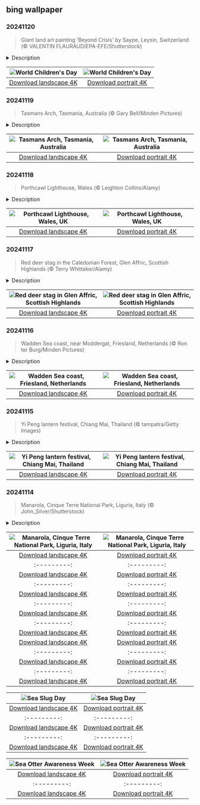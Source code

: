 ## bing wallpaper

### 20241120

> Giant land art painting 'Beyond Crisis' by Saype, Leysin, Switzerland (© VALENTIN FLAURAUD/EPA-EFE/Shutterstock)

<details>
<summary>Description</summary>

> What's more creative than a young mind? This World Children's Day, let's celebrate the boundless imagination of kids and the ideas they bring to life. A UNICEF initiative, this day is a global day of action for children, by children, which marks the UN's adoption of the Convention on the Rights of the Child. Kids are raising their voices on issues ranging from conflict and climate change to mental health and discrimination, in a bid to influence the future.
> 
> Featured in today's image is the giant land art painting 'Beyond Crisis' in Leysin, Switzerland. It was created by French contemporary artist Saype in 2020 in response to the pandemic. Saype is renowned for his ultra-realistic giant nature paintings—this fresco spanned over 32,000 square feet—made using biodegradable paint. Through the eyes of a little girl gazing at the horizon, the artist envisioned a more united and humane world. The arc of figures she draws serves as a powerful reminder that, in times of crisis, we must focus on what lies ahead together.
> 
> 

</details>

| ![World Children's Day](https://cn.bing.com/th?id=OHR.BeyondSaype_EN-US4398054405_UHD.jpg&pid=hp&w=400&h=224&rs=1&c=4) | ![World Children's Day](https://cn.bing.com/th?id=OHR.BeyondSaype_EN-US4398054405_1080x1920.jpg&pid=hp&w=155&h=315&rs=1&c=4) |
|:---------:|:---------:|
| [Download landscape 4K](https://cn.bing.com/th?id=OHR.BeyondSaype_EN-US4398054405_UHD.jpg) | [Download portrait 4K](https://cn.bing.com/th?id=OHR.BeyondSaype_EN-US4398054405_1080x1920.jpg) |

### 20241119

> Tasmans Arch, Tasmania, Australia (© Gary Bell/Minden Pictures)

<details>
<summary>Description</summary>

> Ready for a coastal adventure? Welcome to Tasman National Park in Tasmania, an island state of Australia about 150 miles off its southeastern coast. Spanning more than 41 square miles, this park features dramatic cliffs and distinctive columns of dolerite rock. Tasmans Arch, seen in today's image, is a standout example. Shaped over time by the Tasman Sea, it was once the roof of a massive sea cave. The sea's pressure, combined with air, sand, and stones, slowly pried open the vertical cracks in the cliff, dislodging chunks of rock. The cave kept growing, deepening, and lengthening, until it eventually gave way, leaving behind this towering natural bridge. Tasmans Arch is named after the Dutch explorer Abel Tasman, who also lends his name to the state of Tasmania.
> 
> 
> 
> 

</details>

| ![Tasmans Arch, Tasmania, Australia](https://cn.bing.com/th?id=OHR.TasmansArch_EN-US4274981499_UHD.jpg&pid=hp&w=400&h=224&rs=1&c=4) | ![Tasmans Arch, Tasmania, Australia](https://cn.bing.com/th?id=OHR.TasmansArch_EN-US4274981499_1080x1920.jpg&pid=hp&w=155&h=315&rs=1&c=4) |
|:---------:|:---------:|
| [Download landscape 4K](https://cn.bing.com/th?id=OHR.TasmansArch_EN-US4274981499_UHD.jpg) | [Download portrait 4K](https://cn.bing.com/th?id=OHR.TasmansArch_EN-US4274981499_1080x1920.jpg) |

### 20241118

> Porthcawl Lighthouse, Wales (© Leighton Collins/Alamy)

<details>
<summary>Description</summary>

> With waves crashing against its sturdy base and a stormy sea swirling around, this lighthouse in Porthcawl, on the south coast of Wales, has been standing resilient since 1860. At 30 feet tall, Porthcawl Lighthouse, designed by the eminent engineer James Walker, is often pictured being battered by waves when storms hit. The town's rugged coastline, with its hidden rocky coves, has always posed a perilous challenge to sailors. Porthcawl Lighthouse was built to help guide the increasing maritime traffic along the Bristol Channel. This cast-iron lighthouse was the last one in the UK to be powered by coal and gas. Although it was converted to electric power in 1997, the lighthouse still maintains its historical charm.
> 
> 
> 
> 

</details>

| ![Porthcawl Lighthouse, Wales, UK](https://cn.bing.com/th?id=OHR.PorthcawlLighthouse_EN-US4147042402_UHD.jpg&pid=hp&w=400&h=224&rs=1&c=4) | ![Porthcawl Lighthouse, Wales, UK](https://cn.bing.com/th?id=OHR.PorthcawlLighthouse_EN-US4147042402_1080x1920.jpg&pid=hp&w=155&h=315&rs=1&c=4) |
|:---------:|:---------:|
| [Download landscape 4K](https://cn.bing.com/th?id=OHR.PorthcawlLighthouse_EN-US4147042402_UHD.jpg) | [Download portrait 4K](https://cn.bing.com/th?id=OHR.PorthcawlLighthouse_EN-US4147042402_1080x1920.jpg) |

### 20241117

> Red deer stag in the Caledonian Forest, Glen Affric, Scottish Highlands (© Terry Whittaker/Alamy)

<details>
<summary>Description</summary>

> Striking appearance, strong presence, and impressive antlers—meet the red deer, photographed in the ancient forests of Glen Affric, one of Scotland's most beautiful valleys. Found across Europe, Asia, and parts of North Africa, this species is Britain's largest land mammal and an integral part of the Caledonian pinewoods, Scotland's coniferous forests. From featuring in cave art found throughout Europe to medieval hunting traditions, red deer have always held a special place in the human imagination. In many parts of the world, their image is synonymous with the wild, free spirit of nature. Glen Affric, with its lochs, moorlands, and mountains, provides the perfect habitat for these magnificent creatures. This national nature reserve is also popular with hikers, climbers, and nature enthusiasts.
> 
> The Scottish red deer is a subspecies that is slightly smaller than its counterparts in continental Europe. This species exhibits insular dwarfism, a process where large animals evolve to have smaller bodies over many generations.
> 
> 

</details>

| ![Red deer stag in Glen Affric, Scottish Highlands](https://cn.bing.com/th?id=OHR.RedStag_EN-US3910525623_UHD.jpg&pid=hp&w=400&h=224&rs=1&c=4) | ![Red deer stag in Glen Affric, Scottish Highlands](https://cn.bing.com/th?id=OHR.RedStag_EN-US3910525623_1080x1920.jpg&pid=hp&w=155&h=315&rs=1&c=4) |
|:---------:|:---------:|
| [Download landscape 4K](https://cn.bing.com/th?id=OHR.RedStag_EN-US3910525623_UHD.jpg) | [Download portrait 4K](https://cn.bing.com/th?id=OHR.RedStag_EN-US3910525623_1080x1920.jpg) |

### 20241116

> Wadden Sea coast, near Moddergat, Friesland, Netherlands (© Ron ter Burg/Minden Pictures)

<details>
<summary>Description</summary>

> If you've ever dreamed of walking on water, or something close to it, the Wadden Sea is the place for you. Tracing over 300 miles along the coast of the Netherlands, Germany, and Denmark, this UNESCO World Heritage Site offers a unique landscape of tidal flats and wetlands. In fact, it is the world's largest unbroken intertidal zone—underwater at high tide and exposed at low tide—of sand and mud flats. The area is also a playground for aquatic species such as houting fish, brown trout, and white-beaked dolphins, and is home to birds like waders and herons.
> 
> Pictured here is the Wadden Sea coast in Friesland, Netherlands. This coast is dotted with charming fishing villages and medieval churches. Mudflat hiking is a recreational pastime here—the Dutch call it wadlopen. As the tide recedes, mud-trampers can walk across the seabed, squishing through the mud and wading through shallow waters. Whether you're up for a wadlopen challenge or a seal-spotting safari, there's plenty of adventure to be found here. Just don't forget your boots—things are bound to get a little messy!
> 
> 

</details>

| ![Wadden Sea coast, Friesland, Netherlands](https://cn.bing.com/th?id=OHR.FrieslandNetherlands_EN-US3770890281_UHD.jpg&pid=hp&w=400&h=224&rs=1&c=4) | ![Wadden Sea coast, Friesland, Netherlands](https://cn.bing.com/th?id=OHR.FrieslandNetherlands_EN-US3770890281_1080x1920.jpg&pid=hp&w=155&h=315&rs=1&c=4) |
|:---------:|:---------:|
| [Download landscape 4K](https://cn.bing.com/th?id=OHR.FrieslandNetherlands_EN-US3770890281_UHD.jpg) | [Download portrait 4K](https://cn.bing.com/th?id=OHR.FrieslandNetherlands_EN-US3770890281_1080x1920.jpg) |

### 20241115

> Yi Peng lantern festival, Chiang Mai, Thailand (© tampatra/Getty Images)

<details>
<summary>Description</summary>

> As twilight descends today, Chiang Mai, Thailand's second-largest city, will come alive with thousands of glowing lanterns for Yi Peng. Held on the full moon of the second month of the Lanna lunar calendar, this celebration is about letting go of negativity and embracing new beginnings. The highlight of the festival is the release of 'khom loi' or 'khom loy'—floating paper lanterns—into the night sky, which becomes a sea of warm, golden lights. People often write their hopes and dreams on the lanterns. They gather around temples and palaces to send their wishes skyward, hoping for good fortune in the year to come.
> 
> In addition to the lantern release, the city hosts vibrant parades, traditional dance performances, and stunning decorations. Yi Peng coincides with Loy Krathong, another festival where small, intricately crafted baskets, decorated with banana leaves, incense, and candles, are floated down rivers. Together, these festivals create a spectacle that draws visitors from across the world to witness the illumination of Chiang Mai.
> 
> 

</details>

| ![Yi Peng lantern festival, Chiang Mai, Thailand](https://cn.bing.com/th?id=OHR.YiPengLanterns_EN-US2889801198_UHD.jpg&pid=hp&w=400&h=224&rs=1&c=4) | ![Yi Peng lantern festival, Chiang Mai, Thailand](https://cn.bing.com/th?id=OHR.YiPengLanterns_EN-US2889801198_1080x1920.jpg&pid=hp&w=155&h=315&rs=1&c=4) |
|:---------:|:---------:|
| [Download landscape 4K](https://cn.bing.com/th?id=OHR.YiPengLanterns_EN-US2889801198_UHD.jpg) | [Download portrait 4K](https://cn.bing.com/th?id=OHR.YiPengLanterns_EN-US2889801198_1080x1920.jpg) |

### 20241114

> Manarola, Cinque Terre National Park, Liguria, Italy (© John_Silver/Shutterstock)

<details>
<summary>Description</summary>

> Known for its rows of pastel houses that stretch down to the Mediterranean Sea, Manarola, seen in today's image, is a picturesque village on the Italian Riviera. Perched on the rugged cliffs of the Ligurian coast, it's one of the five villages that make up Cinque Terre National Park, a UNESCO World Heritage Site. The name 'Manarola' might have evolved from the Latin 'Magna rota,' which means 'large wheel,' a nod to the village's historical mill wheel.
> 
> Believed to be the oldest village in the Cinque Terre, dating to 1338, Manarola's history is rooted in fishing and winemaking. Sciacchetrà, a dessert wine unique to this area, has long been immortalized in the verses of Italian poets. Take a walk along the Via dell'Amore, or 'Path of Love'—a scenic coastal trail connecting Manarola to its neighboring village, Riomaggiore—and you can sense the romance and charm that defines this region. Legend has it that the footpath became a meeting place for lovers from the two villages. Time slows down when you're in Manarola, and the magic of the country's coastal heritage comes to life.
> 
> 

</details>

| ![Manarola, Cinque Terre National Park, Liguria, Italy](https://cn.bing.com/th?id=OHR.ManarolaItaly_EN-US4826543395_UHD.jpg&pid=hp&w=400&h=224&rs=1&c=4) | ![Manarola, Cinque Terre National Park, Liguria, Italy](https://cn.bing.com/th?id=OHR.ManarolaItaly_EN-US4826543395_1080x1920.jpg&pid=hp&w=155&h=315&rs=1&c=4) |
|:---------:|:---------:|
| [Download landscape 4K](https://cn.bing.com/th?id=OHR.ManarolaItaly_EN-US4826543395_UHD.jpg) | [Download portrait 4K](https://cn.bing.com/th?id=OHR.ManarolaItaly_EN-US4826543395_1080x1920.jpg) |0.jpg&pid=hp&w=155&h=315&rs=1&c=4) |
|:---------:|:---------:|
| [Download landscape 4K](https://cn.bing.com/th?id=OHR.KelpForest_EN-US4745308334_UHD.jpg) | [Download portrait 4K](https://cn.bing.com/th?id=OHR.KelpForest_EN-US4745308334_1080x1920.jpg) |rs=1&c=4) | ![Arches National Park anniversary](https://cn.bing.com/th?id=OHR.CoveArch_EN-US4653050772_1080x1920.jpg&pid=hp&w=155&h=315&rs=1&c=4) |
|:---------:|:---------:|
| [Download landscape 4K](https://cn.bing.com/th?id=OHR.CoveArch_EN-US4653050772_UHD.jpg) | [Download portrait 4K](https://cn.bing.com/th?id=OHR.CoveArch_EN-US4653050772_1080x1920.jpg) |m/th?id=OHR.VeteranReflections_EN-US4567357121_1080x1920.jpg&pid=hp&w=155&h=315&rs=1&c=4) |
|:---------:|:---------:|
| [Download landscape 4K](https://cn.bing.com/th?id=OHR.VeteranReflections_EN-US4567357121_UHD.jpg) | [Download portrait 4K](https://cn.bing.com/th?id=OHR.VeteranReflections_EN-US4567357121_1080x1920.jpg) |_EN-US4470232432_1080x1920.jpg&pid=hp&w=155&h=315&rs=1&c=4) |
|:---------:|:---------:|
| [Download landscape 4K](https://cn.bing.com/th?id=OHR.YucatanFlamingos_EN-US4470232432_UHD.jpg) | [Download portrait 4K](https://cn.bing.com/th?id=OHR.YucatanFlamingos_EN-US4470232432_1080x1920.jpg) |--:|:---------:|
| [Download landscape 4K](https://cn.bing.com/th?id=OHR.OliveTreeDay_EN-US9460125670_UHD.jpg) | [Download portrait 4K](https://cn.bing.com/th?id=OHR.OliveTreeDay_EN-US9460125670_1080x1920.jpg) |pid=hp&w=155&h=315&rs=1&c=4) |
|:---------:|:---------:|
| [Download landscape 4K](https://cn.bing.com/th?id=OHR.MonksMound_EN-US9323884241_UHD.jpg) | [Download portrait 4K](https://cn.bing.com/th?id=OHR.MonksMound_EN-US9323884241_1080x1920.jpg) |](https://cn.bing.com/th?id=OHR.Calacas_EN-US6430903741_UHD.jpg) | [Download portrait 4K](https://cn.bing.com/th?id=OHR.Calacas_EN-US6430903741_1080x1920.jpg) |.com/th?id=OHR.SealRiver_EN-US6267835630_1080x1920.jpg&pid=hp&w=155&h=315&rs=1&c=4) |
|:---------:|:---------:|
| [Download landscape 4K](https://cn.bing.com/th?id=OHR.SealRiver_EN-US6267835630_UHD.jpg) | [Download portrait 4K](https://cn.bing.com/th?id=OHR.SealRiver_EN-US6267835630_1080x1920.jpg) |e a more fitting name. Someone call Terry.
> 
> 

</details>

| ![Sea Slug Day](https://cn.bing.com/th?id=OHR.SeaAngel_EN-US5531672696_UHD.jpg&pid=hp&w=400&h=224&rs=1&c=4) | ![Sea Slug Day](https://cn.bing.com/th?id=OHR.SeaAngel_EN-US5531672696_1080x1920.jpg&pid=hp&w=155&h=315&rs=1&c=4) |
|:---------:|:---------:|
| [Download landscape 4K](https://cn.bing.com/th?id=OHR.SeaAngel_EN-US5531672696_UHD.jpg) | [Download portrait 4K](https://cn.bing.com/th?id=OHR.SeaAngel_EN-US5531672696_1080x1920.jpg) |OHR.DarkSkyAcadia_EN-US6966527964_1080x1920.jpg) |.bing.com/th?id=OHR.GoldenJellyfish_EN-US6743816471_1080x1920.jpg&pid=hp&w=155&h=315&rs=1&c=4) |
|:---------:|:---------:|
| [Download landscape 4K](https://cn.bing.com/th?id=OHR.GoldenJellyfish_EN-US6743816471_UHD.jpg) | [Download portrait 4K](https://cn.bing.com/th?id=OHR.GoldenJellyfish_EN-US6743816471_1080x1920.jpg) |ng.com/th?id=OHR.LastDollarRoad_EN-US7923638318_UHD.jpg&pid=hp&w=400&h=224&rs=1&c=4) | ![First day of autumn](https://cn.bing.com/th?id=OHR.LastDollarRoad_EN-US7923638318_1080x1920.jpg&pid=hp&w=155&h=315&rs=1&c=4) |
|:---------:|:---------:|
| [Download landscape 4K](https://cn.bing.com/th?id=OHR.LastDollarRoad_EN-US7923638318_UHD.jpg) | [Download portrait 4K](https://cn.bing.com/th?id=OHR.LastDollarRoad_EN-US7923638318_1080x1920.jpg) |ppers who hunted otters to near extinction before they were protected by law. Although sea otter populations have rebounded, they are still considered endangered. Otters live along the Pacific Coast of North America, from California up to Alaska. Although they can walk on land, they almost never find the need or desire to, even when it's nap time. When they're ready for a snooze, they'll raft up, wrap themselves in a strand of kelp to keep them from drifting away, and recline on the world's biggest waterbed.

</details>

| ![Sea Otter Awareness Week](https://cn.bing.com/th?id=OHR.SitkaOtters_EN-US7714053956_UHD.jpg&pid=hp&w=400&h=224&rs=1&c=4) | ![Sea Otter Awareness Week](https://cn.bing.com/th?id=OHR.SitkaOtters_EN-US7714053956_1080x1920.jpg&pid=hp&w=155&h=315&rs=1&c=4) |
|:---------:|:---------:|
| [Download landscape 4K](https://cn.bing.com/th?id=OHR.SitkaOtters_EN-US7714053956_UHD.jpg) | [Download portrait 4K](https://cn.bing.com/th?id=OHR.SitkaOtters_EN-US7714053956_1080x1920.jpg) |oo_EN-US7569665443_UHD.jpg&pid=hp&w=400&h=224&rs=1&c=4) | ![World Bamboo Day](https://cn.bing.com/th?id=OHR.ArashiyamaBamboo_EN-US7569665443_1080x1920.jpg&pid=hp&w=155&h=315&rs=1&c=4) |
|:---------:|:---------:|
| [Download landscape 4K](https://cn.bing.com/th?id=OHR.ArashiyamaBamboo_EN-US7569665443_UHD.jpg) | [Download portrait 4K](https://cn.bing.com/th?id=OHR.ArashiyamaBamboo_EN-US7569665443_1080x1920.jpg) |